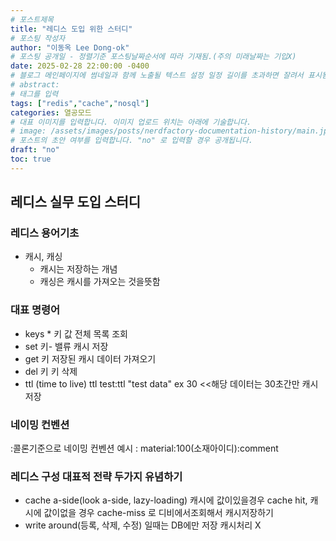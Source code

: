 ```yaml
---
# 포스트제목
title: "레디스 도입 위한 스터디"
# 포스팅 작성자
author: "이동옥 Lee Dong-ok"
# 포스팅 공개일 - 정렬기준 포스팅날짜순서에 따라 기재됨.(주의 미래날짜는 기입X)
date: 2025-02-28 22:00:00 -0400
# 블로그 메인페이지에 썸네일과 함께 노출될 텍스트 설정 일정 길이를 초과하면 잘려서 표시됨.
# abstract:
# 태그를 입력
tags: ["redis","cache","nosql"]
categories: 열공모드
# 대표 이미지를 입력합니다. 이미지 업로드 위치는 아래에 기술합니다.
# image: /assets/images/posts/nerdfactory-documentation-history/main.jpg
# 포스트의 초안 여부를 입력합니다. "no" 로 입력할 경우 공개됩니다.
draft: "no"
toc: true
---
```



## 레디스 실무 도입 스터디

### 레디스 용어기초
 - 캐시, 캐싱
   - 캐시는 저장하는 개념
   - 캐싱은 캐시를 가져오는 것을뜻함

### 대표 명령어
 - keys * 키 값 전체 목록 조회
 - set 키- 밸류 캐시 저장
 - get 키 저장된 캐시 데이터 가져오기
 - del 키 키 삭제
 - ttl (time to live) ttl test:ttl "test data" ex 30   <<해당 데이터는 30초간만 캐시 저장

### 네이밍 컨벤션
:콜론기준으로 네이밍 컨벤션 예시 :  material:100(소재아이디):comment  

### 레디스 구성 대표적 전략 두가지 유념하기
 - cache a-side(look a-side, lazy-loading) 캐시에 값이있을경우 cache hit, 캐시에 값이없을 경우 cache-miss 로 디비에서조회해서 캐시저장하기
 - write around(등록, 삭제, 수정) 일때는 DB에만 저장 캐시처리 X

